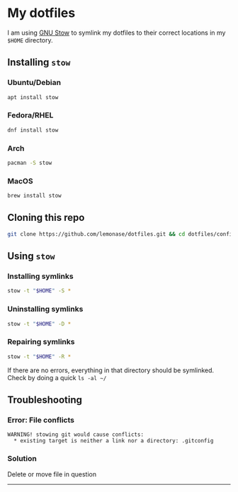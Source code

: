 # My dotfiles

I am using [GNU Stow](https://www.gnu.org/software/stow/) to symlink
my dotfiles to their correct locations in my `$HOME` directory.

## Installing `stow`

### Ubuntu/Debian

```bash
apt install stow
```

### Fedora/RHEL

```bash
dnf install stow
```

### Arch

```bash
pacman -S stow
```

### MacOS

```bash
brew install stow
```

## Cloning this repo

```bash
git clone https://github.com/lemonase/dotfiles.git && cd dotfiles/config
```

## Using `stow`

### Installing symlinks

```bash
stow -t "$HOME" -S *
```

### Uninstalling symlinks

```bash
stow -t "$HOME" -D *
```

### Repairing symlinks

```bash
stow -t "$HOME" -R *
```

If there are no errors, everything in that directory should be symlinked.
Check by doing a quick `ls -al ~/`

## Troubleshooting

### Error: File conflicts

```
WARNING! stowing git would cause conflicts:
  * existing target is neither a link nor a directory: .gitconfig
```

### Solution

Delete or move file in question

---

